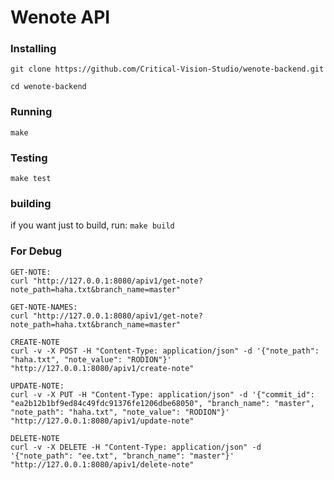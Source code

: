 # Wenote API
### Installing 
`git clone https://github.com/Critical-Vision-Studio/wenote-backend.git`

`cd wenote-backend`

### Running
`make`

### Testing
`make test`

### building
if you want just to build, run:
`make build`

### For Debug
```
GET-NOTE:
curl "http://127.0.0.1:8080/apiv1/get-note?note_path=haha.txt&branch_name=master"

GET-NOTE-NAMES:
curl "http://127.0.0.1:8080/apiv1/get-note?note_path=haha.txt&branch_name=master"

CREATE-NOTE
curl -v -X POST -H "Content-Type: application/json" -d '{"note_path": "haha.txt", "note_value": "RODION"}' "http://127.0.0.1:8080/apiv1/create-note"

UPDATE-NOTE:
curl -v -X PUT -H "Content-Type: application/json" -d '{"commit_id": "ea2b12b1bf9ed84c49fdc91376fe1206dbe68050", "branch_name": "master", "note_path": "haha.txt", "note_value": "RODION"}' "http://127.0.0.1:8080/apiv1/update-note"

DELETE-NOTE
curl -v -X DELETE -H "Content-Type: application/json" -d '{"note_path": "ee.txt", "branch_name": "master"}' "http://127.0.0.1:8080/apiv1/delete-note"
```
